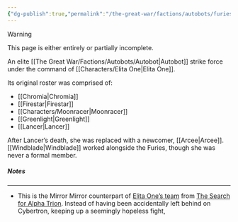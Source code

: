 ```yaml
---
{"dg-publish":true,"permalink":"/the-great-war/factions/autobots/furies/","noteIcon":"default"}
---
```

  
>[!warning] 
>This page is either entirely or partially incomplete. 

An elite [[The Great War/Factions/Autobots/Autobot\|Autobot]] strike force under the command of [[Characters/Elita One\|Elita One]]. 

Its original roster was comprised of:
- [[Chromia\|Chromia]]
- [[Firestar\|Firestar]]
- [[Characters/Moonracer\|Moonracer]]
- [[Greenlight\|Greenlight]]
- [[Lancer\|Lancer]]

After Lancer’s death, she was replaced with a newcomer, [[Arcee\|Arcee]]. [[Windblade\|Windblade]] worked alongside the Furies, though she was never a formal member. 
##### Notes
---
- This is the Mirror Mirror counterpart of [Elita One’s team](https://tfwiki.net/wiki/Female_Autobots) from [The Search for Alpha Trion](https://tfwiki.net/wiki/The_Search_for_Alpha_Trion). Instead of having been accidentally left behind on Cybertron, keeping up a seemingly hopeless fight, 